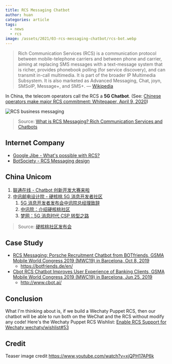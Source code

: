 ```yaml
---
title: RCS Messaging Chatbot
author: huan
categories: article
tags:
  - news
  - rcs
image: /assets/2021/03-rcs-messaging-chatbot/rcs-bot.webp
---
```


> Rich Communication Services (RCS) is a communication protocol between mobile-telephone carriers and between phone and carrier, aiming at replacing SMS messages with a text-message system that is richer, provides phonebook polling (for service discovery), and can transmit in-call multimedia. It is part of the broader IP Multimedia Subsystem.
> It is also marketed as Advanced Messaging, Chat, joyn, SMSoIP, Message+, and SMS+.
> &mdash; [Wikipedia](https://en.wikipedia.org/wiki/Rich_Communication_Services)

In China, the telecom operators call the RCS a **5G Chatbot**. (See: [Chinese operators make major RCS commitment: Whitepaper, April 9, 2020](https://www.gsma.com/futurenetworks/latest-news/china-operators-make-major-rcs-commitment-whitepaper/))

![RCS business messaging](/assets/2021/03-rcs-messaging-chatbot/rcs-screen.webp)

> Source: [What is RCS Messaging? Rich Communication Services and Chatbots](https://nativemsg.com/blog/what-is-rcs-messaging-rich-communication-services-and-chatbots/)

## Internet Company

- [Google Jibe - What's possible with RCS?](https://jibe.google.com/business-messaging/)
- [BotSociety - RCS Messaging design](https://botsociety.io/rcs-messaging)

## China Unicom

1. [联通在线 - Chatbot 创新开发大赛来啦](https://mp.weixin.qq.com/s/D2HIweu1qNem3zoQjhNV-w)
1. [中讯邮电设计院 - 硬核桃 5G 消息开发者社区](https://www.5g-msg.com/)
   1. [5G 消息开发者发布会中讯院总经理致辞](https://www.5g-msg.com/static/upload/videos/fbh2020-11/02.mp4)
   1. [中讯院：介绍硬核桃社区](https://www.5g-msg.com/static/upload/videos/fbh2020-11/05.mp4)
   1. [梦网：5G 消息时代 CSP 转型之路](https://www.5g-msg.com/static/upload/videos/fbh2020-11/09.mp4)

> Source: [硬核桃社区发布会](https://www.5g-msg.com/#/conference)

## Case Study

- [RCS Messaging: Porsche Recruitment Chatbot from BOTfriends, GSMA Mobile World Congress 2019 (MWC19) in Barcelona, Oct 8, 2019](https://www.youtube.com/watch?v=obCyEvfKmxc)
  - <https://botfriends.de/en/>
- [Cbot RCS Chatbot Improves User Experience of Banking Clients, GSMA Mobile World Congress 2019 (MWC19) in Barcelona, Jun 25, 2019](https://www.youtube.com/watch?v=xjQPH17AP6k)
  - <http://www.cbot.ai/>

## Conclusion

What I'm thinking about is, if we build a Wechaty Puppet RCS, then our chatbot will be able to run both on the WeChat and the RCS without modify any code! Here's the Wechaty Puppet RCS Wishlist: [Enable RCS Support for Wechaty wechaty/wishlist#53](https://github.com/wechaty/wishlist/issues/53)

## Credit

Teaser image credit <https://www.youtube.com/watch?v=xjQPH17AP6k>
